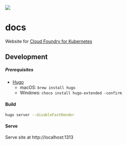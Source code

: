![](https://github.com/buildpacks/docs/workflows/Deploy/badge.svg)

# docs
Website for [Cloud Foundry for Kubernetes](https://cf-for-k8s.io/)

## Development

##### Prerequisites

* [Hugo](https://github.com/gohugoio/hugo)
    * macOS: `brew install hugo`
    * Windows: `choco install hugo-extended -confirm`

#### Build

```bash
hugo server --disableFastRender
```

#### Serve

Serve site at http://localhost:1313
